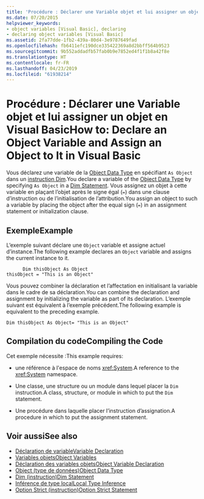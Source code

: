 ```yaml
---
title: 'Procédure : Déclarer une Variable objet et lui assigner un objet en Visual Basic'
ms.date: 07/20/2015
helpviewer_keywords:
- object variables [Visual Basic], declaring
- declaring object variables [Visual Basic]
ms.assetid: 2fa77dde-1fb2-439a-80d4-3e9787649fad
ms.openlocfilehash: fb6411efc190dce335422369a8d2bbff564b9523
ms.sourcegitcommit: 9b552addadfb57fab0b9e7852ed4f1f1b8a42f8e
ms.translationtype: HT
ms.contentlocale: fr-FR
ms.lasthandoff: 04/23/2019
ms.locfileid: "61938214"
---
```

# <a name="how-to-declare-an-object-variable-and-assign-an-object-to-it-in-visual-basic"></a><span data-ttu-id="2bf39-102">Procédure : Déclarer une Variable objet et lui assigner un objet en Visual Basic</span><span class="sxs-lookup"><span data-stu-id="2bf39-102">How to: Declare an Object Variable and Assign an Object to It in Visual Basic</span></span>
<span data-ttu-id="2bf39-103">Vous déclarez une variable de la [Object Data Type](../../../../visual-basic/language-reference/data-types/object-data-type.md) en spécifiant `As Object` dans un [instruction Dim](../../../../visual-basic/language-reference/statements/dim-statement.md).</span><span class="sxs-lookup"><span data-stu-id="2bf39-103">You declare a variable of the [Object Data Type](../../../../visual-basic/language-reference/data-types/object-data-type.md) by specifying `As Object` in a [Dim Statement](../../../../visual-basic/language-reference/statements/dim-statement.md).</span></span> <span data-ttu-id="2bf39-104">Vous assignez un objet à cette variable en plaçant l’objet après le signe égal (`=`) dans une clause d’instruction ou de l’initialisation de l’attribution.</span><span class="sxs-lookup"><span data-stu-id="2bf39-104">You assign an object to such a variable by placing the object after the equal sign (`=`) in an assignment statement or initialization clause.</span></span>  
  
## <a name="example"></a><span data-ttu-id="2bf39-105">Exemple</span><span class="sxs-lookup"><span data-stu-id="2bf39-105">Example</span></span>  
 <span data-ttu-id="2bf39-106">L’exemple suivant déclare une `Object` variable et assigne actuel d’instance.</span><span class="sxs-lookup"><span data-stu-id="2bf39-106">The following example declares an `Object` variable and assigns the current instance to it.</span></span>  
  
```  
      Dim thisObject As Object  
thisObject = "This is an Object"  
```  
  
 <span data-ttu-id="2bf39-107">Vous pouvez combiner la déclaration et l’affectation en initialisant la variable dans le cadre de sa déclaration.</span><span class="sxs-lookup"><span data-stu-id="2bf39-107">You can combine the declaration and assignment by initializing the variable as part of its declaration.</span></span> <span data-ttu-id="2bf39-108">L’exemple suivant est équivalent à l’exemple précédent.</span><span class="sxs-lookup"><span data-stu-id="2bf39-108">The following example is equivalent to the preceding example.</span></span>  
  
```  
Dim thisObject As Object= "This is an Object"  
```  
  
## <a name="compiling-the-code"></a><span data-ttu-id="2bf39-109">Compilation du code</span><span class="sxs-lookup"><span data-stu-id="2bf39-109">Compiling the Code</span></span>  
 <span data-ttu-id="2bf39-110">Cet exemple nécessite :</span><span class="sxs-lookup"><span data-stu-id="2bf39-110">This example requires:</span></span>  
  
- <span data-ttu-id="2bf39-111">une référence à l'espace de noms <xref:System>.</span><span class="sxs-lookup"><span data-stu-id="2bf39-111">A reference to the <xref:System> namespace.</span></span>  
  
- <span data-ttu-id="2bf39-112">Une classe, une structure ou un module dans lequel placer la `Dim` instruction.</span><span class="sxs-lookup"><span data-stu-id="2bf39-112">A class, structure, or module in which to put the `Dim` statement.</span></span>  
  
- <span data-ttu-id="2bf39-113">Une procédure dans laquelle placer l’instruction d’assignation.</span><span class="sxs-lookup"><span data-stu-id="2bf39-113">A procedure in which to put the assignment statement.</span></span>  
  
## <a name="see-also"></a><span data-ttu-id="2bf39-114">Voir aussi</span><span class="sxs-lookup"><span data-stu-id="2bf39-114">See also</span></span>

- [<span data-ttu-id="2bf39-115">Déclaration de variable</span><span class="sxs-lookup"><span data-stu-id="2bf39-115">Variable Declaration</span></span>](../../../../visual-basic/programming-guide/language-features/variables/variable-declaration.md)
- [<span data-ttu-id="2bf39-116">Variables objets</span><span class="sxs-lookup"><span data-stu-id="2bf39-116">Object Variables</span></span>](../../../../visual-basic/programming-guide/language-features/variables/object-variables.md)
- [<span data-ttu-id="2bf39-117">Déclaration des variables objets</span><span class="sxs-lookup"><span data-stu-id="2bf39-117">Object Variable Declaration</span></span>](../../../../visual-basic/programming-guide/language-features/variables/object-variable-declaration.md)
- [<span data-ttu-id="2bf39-118">Object (type de données)</span><span class="sxs-lookup"><span data-stu-id="2bf39-118">Object Data Type</span></span>](../../../../visual-basic/language-reference/data-types/object-data-type.md)
- [<span data-ttu-id="2bf39-119">Dim (instruction)</span><span class="sxs-lookup"><span data-stu-id="2bf39-119">Dim Statement</span></span>](../../../../visual-basic/language-reference/statements/dim-statement.md)
- [<span data-ttu-id="2bf39-120">Inférence de type local</span><span class="sxs-lookup"><span data-stu-id="2bf39-120">Local Type Inference</span></span>](../../../../visual-basic/programming-guide/language-features/variables/local-type-inference.md)
- [<span data-ttu-id="2bf39-121">Option Strict (instruction)</span><span class="sxs-lookup"><span data-stu-id="2bf39-121">Option Strict Statement</span></span>](../../../../visual-basic/language-reference/statements/option-strict-statement.md)
